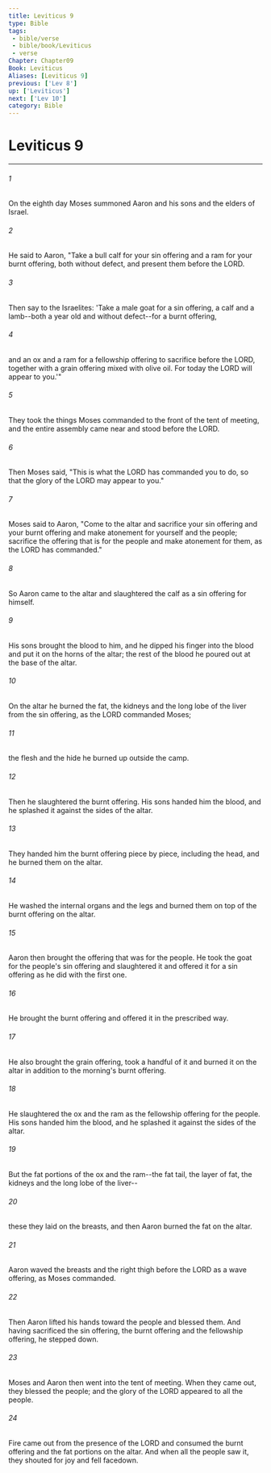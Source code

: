 ```yaml
---
title: Leviticus 9
type: Bible
tags:
 - bible/verse
 - bible/book/Leviticus
 - verse
Chapter: Chapter09
Book: Leviticus
Aliases: [Leviticus 9]
previous: ['Lev 8']
up: ['Leviticus']
next: ['Lev 10']
category: Bible
---
```

# Leviticus 9

***


###### 1 
On the eighth day Moses summoned Aaron and his sons and the elders of Israel. 

###### 2 
He said to Aaron, "Take a bull calf for your sin offering and a ram for your burnt offering, both without defect, and present them before the LORD. 

###### 3 
Then say to the Israelites: 'Take a male goat for a sin offering, a calf and a lamb--both a year old and without defect--for a burnt offering, 

###### 4 
and an ox and a ram for a fellowship offering to sacrifice before the LORD, together with a grain offering mixed with olive oil. For today the LORD will appear to you.'" 

###### 5 
They took the things Moses commanded to the front of the tent of meeting, and the entire assembly came near and stood before the LORD. 

###### 6 
Then Moses said, "This is what the LORD has commanded you to do, so that the glory of the LORD may appear to you." 

###### 7 
Moses said to Aaron, "Come to the altar and sacrifice your sin offering and your burnt offering and make atonement for yourself and the people; sacrifice the offering that is for the people and make atonement for them, as the LORD has commanded." 

###### 8 
So Aaron came to the altar and slaughtered the calf as a sin offering for himself. 

###### 9 
His sons brought the blood to him, and he dipped his finger into the blood and put it on the horns of the altar; the rest of the blood he poured out at the base of the altar. 

###### 10 
On the altar he burned the fat, the kidneys and the long lobe of the liver from the sin offering, as the LORD commanded Moses; 

###### 11 
the flesh and the hide he burned up outside the camp. 

###### 12 
Then he slaughtered the burnt offering. His sons handed him the blood, and he splashed it against the sides of the altar. 

###### 13 
They handed him the burnt offering piece by piece, including the head, and he burned them on the altar. 

###### 14 
He washed the internal organs and the legs and burned them on top of the burnt offering on the altar. 

###### 15 
Aaron then brought the offering that was for the people. He took the goat for the people's sin offering and slaughtered it and offered it for a sin offering as he did with the first one. 

###### 16 
He brought the burnt offering and offered it in the prescribed way. 

###### 17 
He also brought the grain offering, took a handful of it and burned it on the altar in addition to the morning's burnt offering. 

###### 18 
He slaughtered the ox and the ram as the fellowship offering for the people. His sons handed him the blood, and he splashed it against the sides of the altar. 

###### 19 
But the fat portions of the ox and the ram--the fat tail, the layer of fat, the kidneys and the long lobe of the liver-- 

###### 20 
these they laid on the breasts, and then Aaron burned the fat on the altar. 

###### 21 
Aaron waved the breasts and the right thigh before the LORD as a wave offering, as Moses commanded. 

###### 22 
Then Aaron lifted his hands toward the people and blessed them. And having sacrificed the sin offering, the burnt offering and the fellowship offering, he stepped down. 

###### 23 
Moses and Aaron then went into the tent of meeting. When they came out, they blessed the people; and the glory of the LORD appeared to all the people. 

###### 24 
Fire came out from the presence of the LORD and consumed the burnt offering and the fat portions on the altar. And when all the people saw it, they shouted for joy and fell facedown. 
